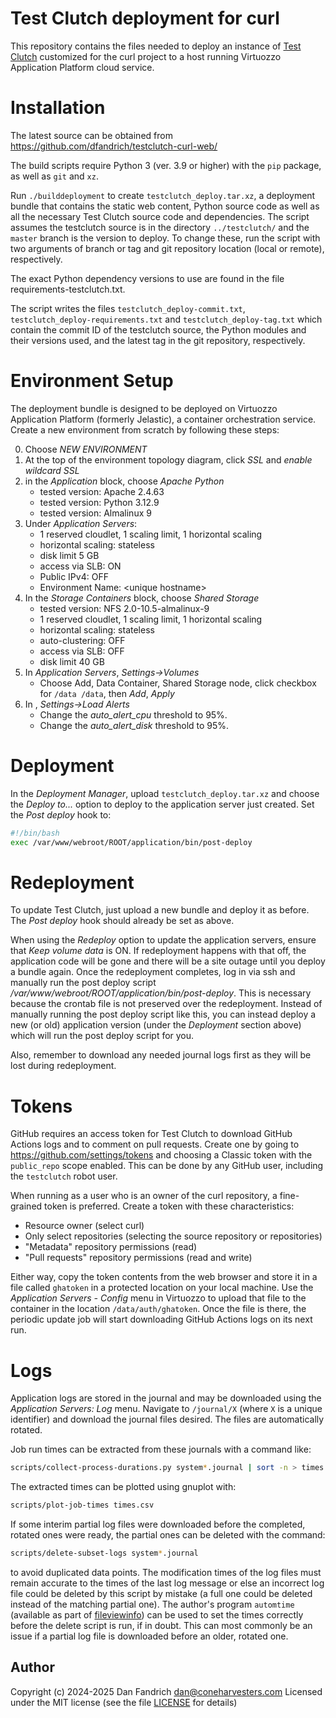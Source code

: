 # Test Clutch deployment for curl

This repository contains the files needed to deploy an instance of [Test
Clutch](https://github.com/dfandrich/testclutch/) customized for the curl
project to a host running Virtuozzo Application Platform cloud service.

# Installation

The latest source can be obtained from
https://github.com/dfandrich/testclutch-curl-web/

The build scripts require Python 3 (ver. 3.9 or higher) with the `pip` package,
as well as `git` and `xz`.

Run `./builddeployment` to create `testclutch_deploy.tar.xz`, a deployment
bundle that contains the static web content, Python source code as well as all
the necessary Test Clutch source code and dependencies. The script assumes the
testclutch source is in the directory `../testclutch/` and the `master` branch
is the version to deploy. To change these, run the script with two arguments of
branch or tag and git repository location (local or remote), respectively.

The exact Python dependency versions to use are found in the file
requirements-testclutch.txt.

The script writes the files `testclutch_deploy-commit.txt`,
`testclutch_deploy-requirements.txt` and `testclutch_deploy-tag.txt` which
contain the commit ID of the testclutch source, the Python modules and their
versions used, and the latest tag in the git repository, respectively.

# Environment Setup

The deployment bundle is designed to be deployed on Virtuozzo Application
Platform (formerly Jelastic), a container orchestration service. Create a new
environment from scratch by following these steps:

0. Choose *NEW ENVIRONMENT*
0. At the top of the environment topology diagram, click *SSL* and *enable wildcard SSL*
0. in the *Application* block, choose *Apache Python*
    - tested version: Apache 2.4.63
    - tested version: Python 3.12.9
    - tested version: Almalinux 9
0. Under *Application Servers*:
    - 1 reserved cloudlet, 1 scaling limit, 1 horizontal scaling
    - horizontal scaling: stateless
    - disk limit 5 GB
    - access via SLB: ON
    - Public IPv4: OFF
    - Environment Name: &lt;unique hostname>
0. In the *Storage Containers* block, choose *Shared Storage*
    - tested version: NFS 2.0-10.5-almalinux-9
    - 1 reserved cloudlet, 1 scaling limit, 1 horizontal scaling
    - horizontal scaling: stateless
    - auto-clustering: OFF
    - access via SLB: OFF
    - disk limit 40 GB
0. In *Application Servers*, *Settings→Volumes*
    - Choose Add, Data Container, Shared Storage node, click checkbox for
      `/data /data`, then *Add*, *Apply*
0. In *<your environment>*, *Settings→Load Alerts*
    - Change the *auto_alert_cpu* threshold to 95%.
    - Change the *auto_alert_disk* threshold to 95%.

# Deployment

In the *Deployment Manager*, upload `testclutch_deploy.tar.xz` and choose the
*Deploy to...* option to deploy to the application server just created. Set the
*Post deploy* hook to:
```sh
#!/bin/bash
exec /var/www/webroot/ROOT/application/bin/post-deploy
```

# Redeployment

To update Test Clutch, just upload a new bundle and deploy it as before. The
*Post deploy* hook should already be set as above.

When using the *Redeploy* option to update the application servers, ensure
that *Keep volume data* is ON. If redeployment happens with that off, the
application code will be gone and there will be a site outage until you deploy
a bundle again. Once the redeployment completes, log in via ssh and manually
run the post deploy script */var/www/webroot/ROOT/application/bin/post-deploy*.
This is necessary because the crontab file is not preserved over the
redeployment. Instead of manually running the post deploy script like this, you
can instead deploy a new (or old) application version (under the *Deployment*
section above) which will run the post deploy script for you.

Also, remember to download any needed journal logs first as they will be lost
during redeployment.

# Tokens

GitHub requires an access token for Test Clutch to download GitHub Actions
logs and to comment on pull requests. Create one by going to
https://github.com/settings/tokens and choosing a Classic token with the
`public_repo` scope enabled. This can be done by any GitHub user, including the
`testclutch` robot user.

When running as a user who is an owner of the curl repository, a fine-grained
token is preferred.  Create a token with these characteristics:

  * Resource owner (select curl)
  * Only select repositories (selecting the source repository or repositories)
  * "Metadata" repository permissions (read)
  * "Pull requests" repository permissions (read and write)

Either way, copy the token contents from the web browser and store it in a file
called `ghatoken` in a protected location on your local machine. Use the
*Application Servers - Config* menu in Virtuozzo to upload that file to the
container in the location `/data/auth/ghatoken`. Once the file is there, the
periodic update job will start downloading GitHub Actions logs on its next run.

# Logs

Application logs are stored in the journal and may be downloaded using the
*Application Servers: Log* menu. Navigate to `/journal/X` (where `X` is a
unique identifier) and download the journal files desired. The files are
automatically rotated.

Job run times can be extracted from these journals with a command like:
```sh
scripts/collect-process-durations.py system*.journal | sort -n > times.csv
```
The extracted times can be plotted using gnuplot with:
```sh
scripts/plot-job-times times.csv
```
If some interim partial log files were downloaded before the completed,
rotated ones were ready, the partial ones can be deleted with the command:
```sh
scripts/delete-subset-logs system*.journal
```
to avoid duplicated data points.  The modification times of the log files must
remain accurate to the times of the last log message or else an incorrect log
file could be deleted by this script by mistake (a full one could be deleted
instead of the matching partial one). The author's program `automtime`
(available as part of
[fileviewinfo](https://github.com/dfandrich/fileviewinfo)) can be used to set
the times correctly before the delete script is run, if in doubt. This can
most commonly be an issue if a partial log file is downloaded before an older,
rotated one.

## Author

Copyright (c) 2024-2025 Dan Fandrich <dan@coneharvesters.com>
Licensed under the MIT license (see the file [LICENSE](LICENSE) for details)
